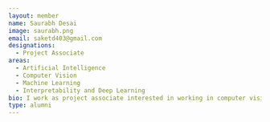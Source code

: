 ```yaml
---
layout: member
name: Saurabh Desai
image: saurabh.png
email: saketd403@gmail.com
designations: 
  - Project Associate
areas:
  - Artificial Intelligence
  - Computer Vision
  - Machine Learning
  - Interpretability and Deep Learning
bio: I work as project associate interested in working in computer vision and deep learning research.  I am also interested in explanability of AI which can increase the reliability in use of neural networks and open up the black box.
type: alumni
---
```

